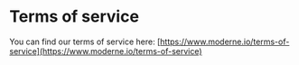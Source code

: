# Terms of service

You can find our terms of service here: [https://www.moderne.io/terms-of-service](https://www.moderne.io/terms-of-service)
